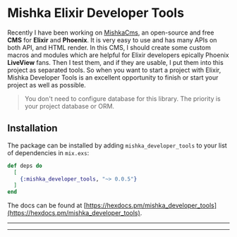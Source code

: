 # Mishka Elixir Developer Tools

Recently I have been working on [MishkaCms](https://github.com/mishka-group/mishka-cms), an open-source and free **CMS** for **Elixir** and **Phoenix**. It is very easy to use and has many APIs on both API, and HTML render. In this CMS, I should create some custom macros and modules which are helpful for Elixir developers epically Phoenix **LiveView** fans. Then I test them, and if they are usable, I put them into this project as separated tools.
So when you want to start a project with Elixir, Mishka Developer Tools is an excellent opportunity to finish or start your project as well as possible.

> You don't need to configure database for this library. The priority is your project database or ORM.

## Installation

The package can be installed by adding `mishka_developer_tools` to your list of dependencies in `mix.exs`:

```elixir
def deps do
  [
    {:mishka_developer_tools, "~> 0.0.5"}
  ]
end
```

The docs can be found at [https://hexdocs.pm/mishka_developer_tools](https://hexdocs.pm/mishka_developer_tools).

---
---
